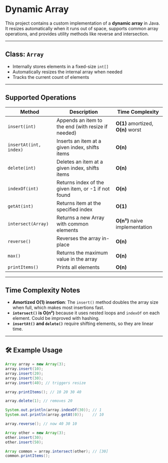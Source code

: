 # Dynamic Array

This project contains a custom implementation of a **dynamic array** in Java. It resizes automatically when it runs out of space, supports common array operations, and provides utility methods like reverse and intersection.

---

## Class: `Array`

- Internally stores elements in a fixed-size `int[]`
- Automatically resizes the internal array when needed
- Tracks the current count of elements

---

## Supported Operations

| Method            | Description                                        | Time Complexity |
|-------------------|----------------------------------------------------|-----------------|
| `insert(int)`     | Appends an item to the end (with resize if needed) | **O(1)** amortized, **O(n)** worst |
| `insertAt(int, index)` | Inserts an item at a given index, shifts items | **O(n)**        |
| `delete(int)`     | Deletes an item at a given index, shifts items     | **O(n)**        |
| `indexOf(int)`    | Returns index of the given item, or -1 if not found| **O(n)**        |
| `getAt(int)`      | Returns item at the specified index                | **O(1)**        |
| `intersect(Array)`| Returns a new Array with common elements           | **O(n²)** naive implementation |
| `reverse()`       | Reverses the array in-place                        | **O(n)**        |
| `max()`           | Returns the maximum value in the array             | **O(n)**        |
| `printItems()`    | Prints all elements                                | **O(n)**        |

---

## Time Complexity Notes

- **Amortized O(1) insertion**: The `insert()` method doubles the array size when full, which makes most insertions fast.
- **`intersect()` is O(n²)** because it uses nested loops and `indexOf` on each element. Could be improved with hashing.
- **`insertAt()` and `delete()`** require shifting elements, so they are linear time.

---

## 🛠️ Example Usage

```java
Array array = new Array(3);
array.insert(10);
array.insert(20);
array.insert(30);
array.insert(40); // triggers resize

array.printItems(); // 10 20 30 40

array.delete(1); // removes 20

System.out.println(array.indexOf(30)); // 1
System.out.println(array.getAt(0));    // 10

array.reverse(); // now 40 30 10

Array other = new Array(3);
other.insert(30);
other.insert(50);

Array common = array.intersect(other); // [30]
common.printItems();
